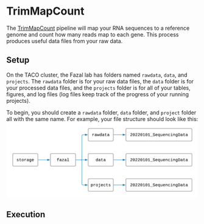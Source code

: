 # TrimMapCount
The [TrimMapCount](https://fazallabbcm.github.io/FazalLabPipelinesTrimMapCount) pipeline will map 
your RNA sequences to a reference genome and count how many reads map to each gene. This process 
produces useful data files from your raw data.


## Setup

On the TACO cluster, the Fazal lab has folders named `rawdata`, `data`, and `projects`. The 
`rawdata` folder is for your raw data files, the `data` folder is for your processed data files, 
and the `projects` folder is for all of your tables, figures, and log files (log files keep track 
of the progress of your running projects).

To begin, you should create a `rawdata` folder, `data` folder, and `project` folder all with the 
same name. For example, your file structure should look like this:
![](img/fazallab_filestructure.png)


## Execution
